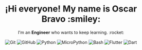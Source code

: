 <!-- Title --->
<h1 align="center">
    ¡Hi everyone! My name is Oscar Bravo :smiley:
</h1>


<!-- About Me --->
<p align="center">
    I'm an <strong>Engineer</strong> who wants to keep learning. :rocket:
</p>


<!-- Logo Skill --->
<p align="center">
    <!-- Logo Git --->
    <img align="center" alt="Git" src="https://img.shields.io/badge/Git-orange?style=flat-square&logo=git&logoColor=white"/>
    <!-- Logo GitHub --->
    <img align="center" alt="GitHub" src="https://img.shields.io/badge/Github-gray?style=flat-square&logo=github&logoColor=white"/>
    <!-- Logo Python --->
    <img align="center" alt="Python" src="https://img.shields.io/badge/Python-blue?style=flat-square&logo=Python&logoColor=white"/>
    <!-- Logo MicroPython --->
    <img align="center" alt="MicroPython" src="https://img.shields.io/badge/MicroPython-green?style=flat-square&logo=microPython&logoColor=white"/>
    <!-- Logo Bash --->
    <img align="center" alt="Bash" src="https://img.shields.io/badge/Bash-purple?style=flat-square&logo=GNUBash&logoColor=white"/>
    <!-- Logo Flutter --->
    <img align="center" alt="Flutter" src="https://img.shields.io/badge/Flutter-blue?style=flat-square&logo=Flutter&logoColor=white"/>
    <!-- Logo Dart --->
    <img align="center" alt="Dart" src="https://img.shields.io/badge/Dart-blue?style=flat-square&logo=Dart&logoColor=white"/>
</p>
